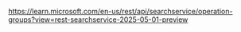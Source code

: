 https://learn.microsoft.com/en-us/rest/api/searchservice/operation-groups?view=rest-searchservice-2025-05-01-preview
